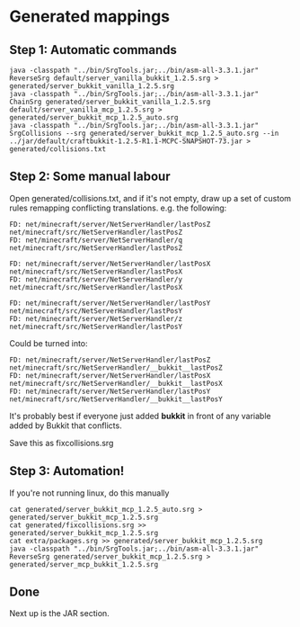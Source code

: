 Generated mappings
==================
Step 1: Automatic commands
-------------------

	java -classpath "../bin/SrgTools.jar;../bin/asm-all-3.3.1.jar" ReverseSrg default/server_vanilla_bukkit_1.2.5.srg > generated/server_bukkit_vanilla_1.2.5.srg
	java -classpath "../bin/SrgTools.jar;../bin/asm-all-3.3.1.jar" ChainSrg generated/server_bukkit_vanilla_1.2.5.srg default/server_vanilla_mcp_1.2.5.srg > generated/server_bukkit_mcp_1.2.5_auto.srg
	java -classpath "../bin/SrgTools.jar;../bin/asm-all-3.3.1.jar" SrgCollisions --srg generated/server_bukkit_mcp_1.2.5_auto.srg --in ../jar/default/craftbukkit-1.2.5-R1.1-MCPC-SNAPSHOT-73.jar > generated/collisions.txt

Step 2: Some manual labour
--------------------------
Open generated/collisions.txt, and if it's not empty, draw up a set of custom rules remapping conflicting translations. e.g. the following:

	FD: net/minecraft/server/NetServerHandler/lastPosZ net/minecraft/src/NetServerHandler/lastPosZ
	FD: net/minecraft/server/NetServerHandler/q net/minecraft/src/NetServerHandler/lastPosZ

	FD: net/minecraft/server/NetServerHandler/lastPosX net/minecraft/src/NetServerHandler/lastPosX
	FD: net/minecraft/server/NetServerHandler/y net/minecraft/src/NetServerHandler/lastPosX

	FD: net/minecraft/server/NetServerHandler/lastPosY net/minecraft/src/NetServerHandler/lastPosY
	FD: net/minecraft/server/NetServerHandler/z net/minecraft/src/NetServerHandler/lastPosY
	
Could be turned into:

	FD: net/minecraft/server/NetServerHandler/lastPosZ net/minecraft/src/NetServerHandler/__bukkit__lastPosZ
	FD: net/minecraft/server/NetServerHandler/lastPosX net/minecraft/src/NetServerHandler/__bukkit__lastPosX
	FD: net/minecraft/server/NetServerHandler/lastPosY net/minecraft/src/NetServerHandler/__bukkit__lastPosY

It's probably best if everyone just added __bukkit__ in front of any variable added by Bukkit that conflicts.

Save this as fixcollisions.srg

Step 3: Automation!
-------------------
If you're not running linux, do this manually

	cat generated/server_bukkit_mcp_1.2.5_auto.srg > generated/server_bukkit_mcp_1.2.5.srg
	cat generated/fixcollisions.srg >> generated/server_bukkit_mcp_1.2.5.srg
	cat extra/packages.srg >> generated/server_bukkit_mcp_1.2.5.srg
	java -classpath "../bin/SrgTools.jar;../bin/asm-all-3.3.1.jar" ReverseSrg generated/server_bukkit_mcp_1.2.5.srg > generated/server_mcp_bukkit_1.2.5.srg

Done
----
Next up is the JAR section.